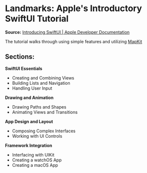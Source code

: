 # Landmarks: Apple's Introductory SwiftUI Tutorial 
**Source:** [Introducing SwiftUI | Apple Developer Documentation](https://developer.apple.com/tutorials/swiftui)

The tutorial walks through using simple features and utilizing [MapKit](https://developer.apple.com/documentation/mapkit/)
## Sections:
**SwiftUI Essentials**
- Creating and Combining Views
- Building Lists and Navigation
- Handling User Input

**Drawing and Animation**
- Drawing Paths and Shapes
- Animating Views and Transitions

**App Design and Layout**
- Composing Complex Interfaces
- Working with UI Controls

**Framework Integration**
- Interfacing with UIKit
- Creating a watchOS App
- Creating a macOS App

<!--https://developer.apple.com/tutorials/swiftui linke to tutorial -->

